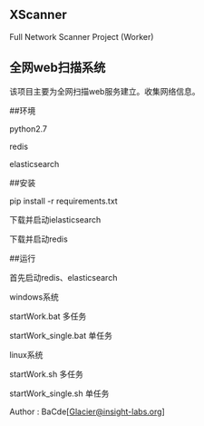 ## XScanner
Full Network Scanner Project (Worker)

## 全网web扫描系统

该项目主要为全网扫描web服务建立。收集网络信息。

##环境

python2.7

redis

elasticsearch


##安装

pip install -r requirements.txt

下载并启动ielasticsearch

下载并启动redis


##运行

首先启动redis、elasticsearch

windows系统

startWork.bat  			多任务

startWork_single.bat   单任务

linux系统

startWork.sh  			多任务

startWork_single.sh   单任务


Author : BaCde[Glacier@insight-labs.org]

